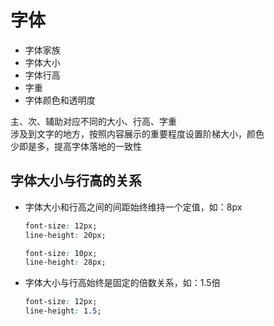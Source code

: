 # 字体
- 字体家族
- 字体大小
- 字体行高
- 字重
- 字体颜色和透明度

主、次、辅助对应不同的大小、行高、字重  
涉及到文字的地方，按照内容展示的重要程度设置阶梯大小，颜色  
少即是多，提高字体落地的一致性  

## 字体大小与行高的关系
- 字体大小和行高之间的间距始终维持一个定值，如：8px  
  ```css
  font-size: 12px;
  line-height: 20px;
  ```
  ```css
  font-size: 10px;
  line-height: 28px;
  ```
- 字体大小与行高始终是固定的倍数关系，如：1.5倍  
  ```css
  font-size: 12px;
  line-height: 1.5;
  ```
